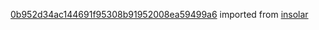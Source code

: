 [0b952d34ac144691f95308b91952008ea59499a6](https://github.com/insolar/insolar/commit/0b952d34ac144691f95308b91952008ea59499a6) imported from [insolar](https://github.com/insolar/insolar)

